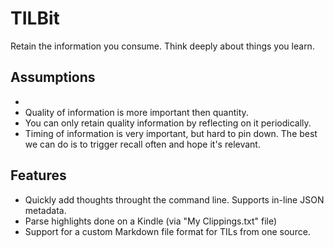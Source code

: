 # TILBit

Retain the information you consume. Think deeply about things you learn.

## Assumptions
-
- Quality of information is more important then quantity.
- You can only retain quality information by reflecting on it periodically.
- Timing of information is very important, but hard to pin down. The best we can do is to trigger recall often and hope it's relevant.

## Features

- Quickly add thoughts throught the command line. Supports in-line JSON metadata.
- Parse highlights done on a Kindle (via "My Clippings.txt" file)
- Support for a custom Markdown file format for TILs from one source.
